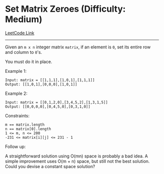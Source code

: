 # Set Matrix Zeroes (Difficulty: Medium)

[LeetCode Link](https://leetcode.com/problems/set-matrix-zeroes/)

---

Given an `m x n` integer matrix `matrix`, if an element is `0`, set its entire row and column to `0`'s.

You must do it in place.

Example 1:

```
Input: matrix = [[1,1,1],[1,0,1],[1,1,1]]
Output: [[1,0,1],[0,0,0],[1,0,1]]
```

Example 2:

```
Input: matrix = [[0,1,2,0],[3,4,5,2],[1,3,1,5]]
Output: [[0,0,0,0],[0,4,5,0],[0,3,1,0]]
```

Constraints:

```
m == matrix.length
n == matrix[0].length
1 <= m, n <= 200
-231 <= matrix[i][j] <= 231 - 1
```
 

Follow up:

A straightforward solution using O(mn) space is probably a bad idea.
A simple improvement uses O(m + n) space, but still not the best solution.
Could you devise a constant space solution?